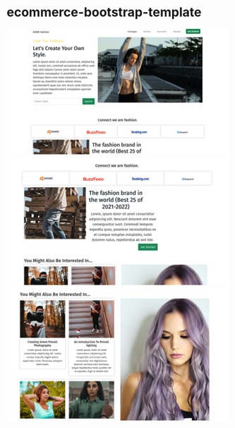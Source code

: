 # ecommerce-bootstrap-template
![Image](https://raw.githubusercontent.com/Sonu-Hansda/ecommerce-bootstrap-template/main/scrshot1.png)
![Image](https://raw.githubusercontent.com/Sonu-Hansda/ecommerce-bootstrap-template/main/scrshot2.png)
![Image](https://raw.githubusercontent.com/Sonu-Hansda/ecommerce-bootstrap-template/main/scrshot3.png)
